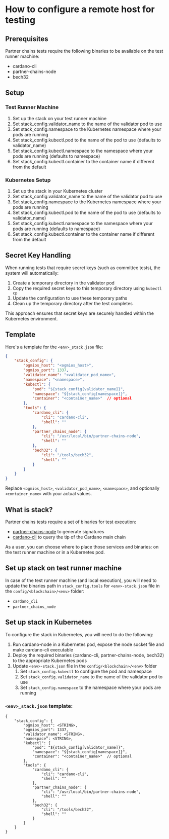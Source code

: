 # How to configure a remote host for testing

## Prerequisites

Partner chains tests require the following binaries to be available on the test runner machine:

- cardano-cli
- partner-chains-node
- bech32

## Setup

### Test Runner Machine

1. Set up the stack on your test runner machine
2. Set stack_config.validator_name to the name of the validator pod to use
3. Set stack_config.namespace to the Kubernetes namespace where your pods are running
4. Set stack_config.kubectl.pod to the name of the pod to use (defaults to validator_name)
5. Set stack_config.kubectl.namespace to the namespace where your pods are running (defaults to namespace)
6. Set stack_config.kubectl.container to the container name if different from the default

### Kubernetes Setup

1. Set up the stack in your Kubernetes cluster
2. Set stack_config.validator_name to the name of the validator pod to use
3. Set stack_config.namespace to the Kubernetes namespace where your pods are running
4. Set stack_config.kubectl.pod to the name of the pod to use (defaults to validator_name)
5. Set stack_config.kubectl.namespace to the namespace where your pods are running (defaults to namespace)
6. Set stack_config.kubectl.container to the container name if different from the default

## Secret Key Handling

When running tests that require secret keys (such as committee tests), the system will automatically:

1. Create a temporary directory in the validator pod
2. Copy the required secret keys to this temporary directory using `kubectl cp`
3. Update the configuration to use these temporary paths
4. Clean up the temporary directory after the test completes

This approach ensures that secret keys are securely handled within the Kubernetes environment.

## Template

Here's a template for the `<env>_stack.json` file:

```json
{
    "stack_config": {
        "ogmios_host": "<ogmios_host>",
        "ogmios_port": 1337,
        "validator_name": "<validator_pod_name>",
        "namespace": "<namespace>",
        "kubectl": {
            "pod": "${stack_config[validator_name]}",
            "namespace": "${stack_config[namespace]}",
            "container": "<container_name>"  // optional
        },
        "tools": {
            "cardano_cli": {
                "cli": "cardano-cli",
                "shell": ""
            },
            "partner_chains_node": {
                "cli": "/usr/local/bin/partner-chains-node",
                "shell": ""
            },
            "bech32": {
                "cli": "/tools/bech32",
                "shell": ""
            }
        }
    }
}
```

Replace `<ogmios_host>`, `<validator_pod_name>`, `<namespace>`, and optionally `<container_name>` with your actual values.

## What is stack?

Partner chains tests require a set of binaries for test execution:
- [partner-chains-node](https://github.com/input-output-hk/partner-chains) to generate signatures
- [cardano-cli](https://github.com/IntersectMBO/cardano-node?tab=readme-ov-file#using-cardano-cli) to query the tip of the Cardano main chain

As a user, you can choose where to place those services and binaries: on the test runner machine or in a Kubernetes pod.

## Set up stack on test runner machine

In case of the test runner machine (and local execution), you will need to update the binaries path in `stack_config.tools` for `<env>-stack.json` file in the `config/<blockchain>/<env>` folder:

- `cardano_cli`
- `partner_chains_node`

## Set up stack in Kubernetes

To configure the stack in Kubernetes, you will need to do the following:
1. Run cardano-node in a Kubernetes pod, expose the node socket file and make cardano-cli executable
2. Deploy the required binaries (cardano-cli, partner-chains-node, bech32) to the appropriate Kubernetes pods
3. Update `<env>-stack.json` file in the `config/<blockchain>/<env>` folder
   1. Set `stack_config.kubectl` to configure the pod and namespace
   2. Set `stack_config.validator_name` to the name of the validator pod to use
   3. Set `stack_config.namespace` to the namespace where your pods are running

### `<env>_stack.json` template:

```
{
    "stack_config": {
        "ogmios_host": <STRING>,
        "ogmios_port": 1337,
        "validator_name": <STRING>,
        "namespace": <STRING>,
        "kubectl": {
            "pod": "${stack_config[validator_name]}",
            "namespace": "${stack_config[namespace]}",
            "container": "<container_name>"  // optional
        },
        "tools": {
            "cardano_cli": {
                "cli": "cardano-cli",
                "shell": ""
            },
            "partner_chains_node": {
                "cli": "/usr/local/bin/partner-chains-node",
                "shell": ""
            },
            "bech32": {
                "cli": "/tools/bech32",
                "shell": ""
            }
        }
    }
}
